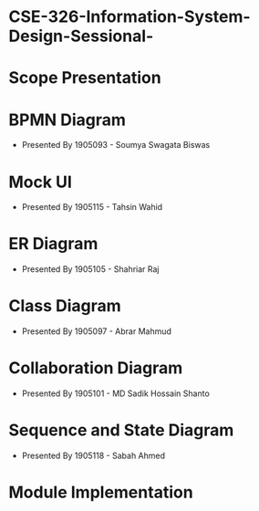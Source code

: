 # CSE-326-Information-System-Design-Sessional-

# Scope Presentation

# BPMN Diagram
  - Presented By 1905093 - Soumya Swagata Biswas

# Mock UI
  - Presented By 1905115 - Tahsin Wahid

# ER Diagram
  - Presented By 1905105 - Shahriar Raj

# Class Diagram
  - Presented By 1905097 - Abrar Mahmud

# Collaboration Diagram
  - Presented By 1905101 - MD Sadik Hossain Shanto

# Sequence and State Diagram
  - Presented By 1905118 - Sabah Ahmed

# Module Implementation
